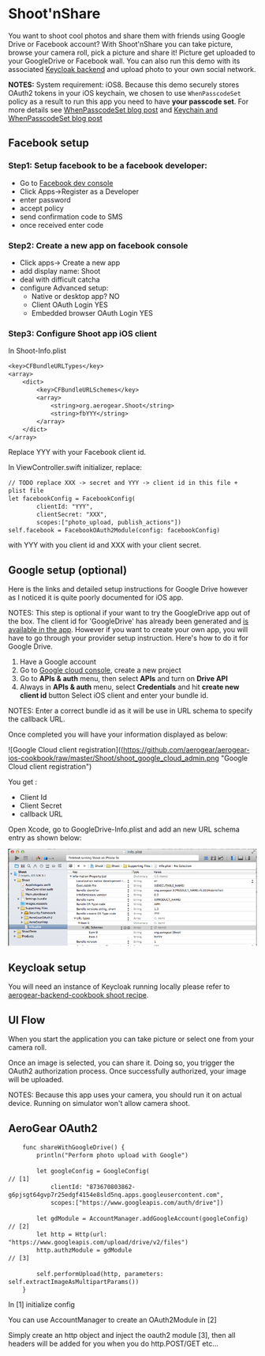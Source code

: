 Shoot'nShare
==============
You want to shoot cool photos and share them with friends using Google Drive or Facebook account?
With Shoot'nShare you can take picture, browse your camera roll, pick a picture and share it!
Picture get uploaded to your GoogleDrive or Facebook wall.
You can also run this demo with its associated [Keycloak backend](https://github.com/aerogear/aerogear-backend-cookbook/tree/master/Shoot) and upload photo to your own social network.

**NOTES:** System requirement: iOS8. Because this demo securely stores OAuth2 tokens in your iOS keychain, we chosen to use ```WhenPasscodeSet``` policy as a result to run this app you need to have **your passcode set**.
For more details see [WhenPasscodeSet blog post](http://corinnekrych.blogspot.fr/2014/09/new-kids-on-block-whenpasswordset.html) and [Keychain and WhenPasscodeSet blog post](http://corinnekrych.blogspot.fr/2014/09/touchid-and-keychain-ios8-best-friends.html)

## Facebook setup 

### Step1: Setup facebook to be a facebook developer:

- Go to [Facebook dev console](https://developers.facebook.com/products/login/)
- Click Apps->Register as a Developer
- enter password
- accept policy
- send confirmation code to SMS
- once received enter code

### Step2: Create a new app on facebook console

- Click apps-> Create a new app
- add display name: Shoot
- deal with difficult catcha
- configure Advanced setup:
	- Native or desktop app? NO
	- Client OAuth Login YES
	- Embedded browser OAuth Login YES

### Step3: Configure Shoot app iOS client

In Shoot-Info.plist

    <key>CFBundleURLTypes</key>
    <array>
        <dict>
            <key>CFBundleURLSchemes</key>
            <array>
                <string>org.aerogear.Shoot</string>
                <string>fbYYY</string>
            </array>
        </dict>
    </array>

Replace YYY with your Facebook client id.

In ViewController.swift initializer, replace:

    // TODO replace XXX -> secret and YYY -> client id in this file + plist file
    let facebookConfig = FacebookConfig(
            clientId: "YYY",
            clientSecret: "XXX",
            scopes:["photo_upload, publish_actions"])
    self.facebook = FacebookOAuth2Module(config: facebookConfig)

with YYY with you client id and XXX with your client secret.

## Google setup (optional)
Here is the links and detailed setup instructions for Google Drive however as I noticed it is quite poorly documented for iOS app.

NOTES: This step is optional if your want to try the GoogleDrive app out of the box. The client id for 'GoogleDrive' has already been generated and [is available in the app](https://github.com/aerogear/aerogear-ios-cookbook/blob/master/GoogleDrive/GoogleDrive/AGViewController.m#L75). However if you want to create your own app, you will have to go through your provider setup instruction. Here's how to do it for Google Drive.

1. Have a Google account
2. Go to [Google cloud console](https://cloud.google.com/console#/project), create a new project
3. Go to __APIs & auth__ menu, then select __APIs__ and turn on __Drive API__
4. Always in __APIs & auth__ menu, select __Credentials__ and hit __create new client id__ button
Select iOS client and enter your bundle id.

NOTES:
Enter a correct bundle id as it will be use in URL schema to specify the callback URL.

Once completed you will have your information displayed as below:

![Google Cloud client registration]((https://github.com/aerogear/aerogear-ios-cookbook/raw/master/Shoot/shoot_google_cloud_admin.png "Google Cloud client registration")

You get :

- Client Id
- Client Secret
- callback URL

Open Xcode, go to GoogleDrive-Info.plist and add an new URL schema entry as shown below:

![URL Scheme](https://github.com/aerogear/aerogear-ios-cookbook/raw/master/Shoot/url_schema.png "URL Scheme")


## Keycloak setup

You will need an instance of Keycloak running locally please refer to [aerogear-backend-cookbook shoot recipe](https://github.com/aerogear/aerogear-backend-cookbook/tree/master/Shoot).

## UI Flow 
When you start the application you can take picture or select one from your camera roll.

Once an image is selected, you can share it. Doing so, you trigger the OAuth2 authorization process. Once successfully authorized, your image will be uploaded.

NOTES: Because this app uses your camera, you should run it on actual device. Running on simulator won't allow camera shoot.

## AeroGear OAuth2

```
    func shareWithGoogleDrive() {
        println("Perform photo upload with Google")
        
        let googleConfig = GoogleConfig(                              // [1]
            clientId: "873670803862-g6pjsgt64gvp7r25edgf4154e8sld5nq.apps.googleusercontent.com",
            scopes:["https://www.googleapis.com/auth/drive"])

        let gdModule = AccountManager.addGoogleAccount(googleConfig)  // [2]
        let http = Http(url: "https://www.googleapis.com/upload/drive/v2/files")
        http.authzModule = gdModule                                   // [3]
    
        self.performUpload(http, parameters: self.extractImageAsMultipartParams())
    }
```
In [1] initialize config

You can use AccountManager to create an OAuth2Module in [2]

Simply create an http object and inject the oauth2 module [3], then all headers will be added for you when you do http.POST/GET etc...